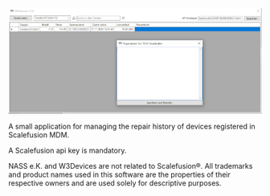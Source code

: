 ![W3Devices screenshot](/Screenshot.png?raw=true "w3devices screenshot")

A small application for managing the repair history of devices registered in Scalefusion MDM. 

A Scalefusion api key is mandatory.

NASS e.K. and W3Devices are not related to Scalefusion®. All trademarks and product names used in this software are the properties of their respective owners and are used solely for descriptive purposes.
